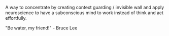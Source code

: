 A way to concentrate by creating context guarding / invisible wall and apply neuroscience to have a subconscious mind to work instead of think and act effortfully.

"Be water, my friend!" - Bruce Lee